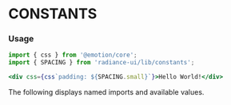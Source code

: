 # CONSTANTS
### Usage

```jsx
import { css } from '@emotion/core';
import { SPACING } from 'radiance-ui/lib/constants';

<div css={css`padding: ${SPACING.small}`}>Hello World!</div>
```

The following displays named imports and available values.

<!-- STORY -->
